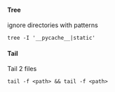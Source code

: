 #### Tree
ignore directories with patterns
```
tree -I '__pycache__|static'
```


#### Tail
Tail 2 files
```
tail -f <path> && tail -f <path>
```
